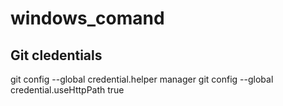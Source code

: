 # windows_comand

## Git cledentials
git config --global credential.helper manager
git config --global credential.useHttpPath true
